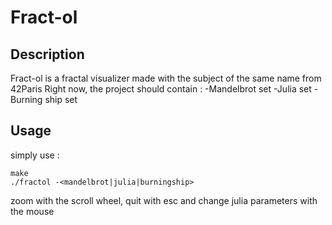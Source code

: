 # Fract-ol

## Description
Fract-ol is a fractal visualizer made with the subject of the same name from 42Paris
Right now, the project should contain :
 -Mandelbrot set
 -Julia set
 -Burning ship set

## Usage
simply use :
```
make
./fractol -<mandelbrot|julia|burningship>
```
zoom with the scroll wheel, quit with esc and change julia parameters with the mouse
